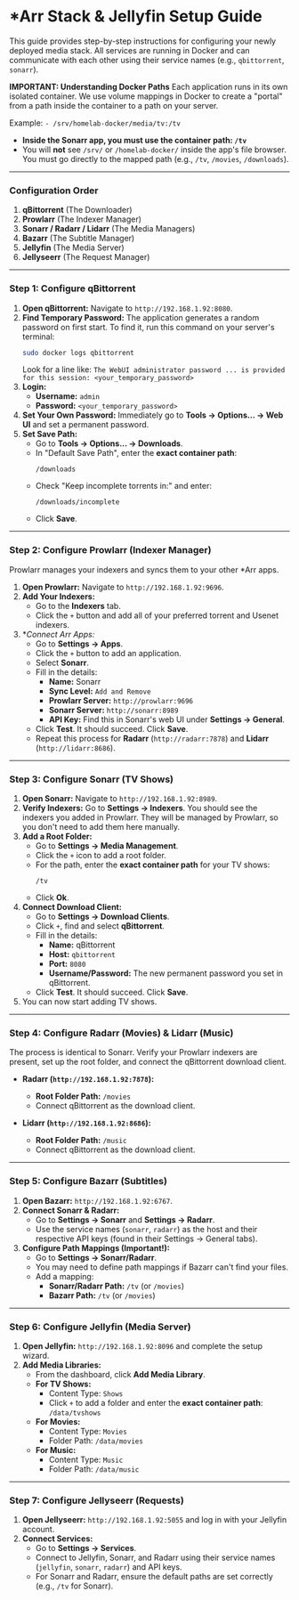 # *Arr Stack & Jellyfin Setup Guide

This guide provides step-by-step instructions for configuring your newly deployed media stack. All services are running in Docker and can communicate with each other using their service names (e.g., `qbittorrent`, `sonarr`).

**IMPORTANT: Understanding Docker Paths**
Each application runs in its own isolated container. We use volume mappings in Docker to create a "portal" from a path inside the container to a path on your server.

Example: `- /srv/homelab-docker/media/tv:/tv`
- **Inside the Sonarr app, you must use the container path: `/tv`**
- You will **not** see `/srv/` or `/homelab-docker/` inside the app's file browser. You must go directly to the mapped path (e.g., `/tv`, `/movies`, `/downloads`).

---

### **Configuration Order**

1.  **qBittorrent** (The Downloader)
2.  **Prowlarr** (The Indexer Manager)
3.  **Sonarr / Radarr / Lidarr** (The Media Managers)
4.  **Bazarr** (The Subtitle Manager)
5.  **Jellyfin** (The Media Server)
6.  **Jellyseerr** (The Request Manager)

---

### **Step 1: Configure qBittorrent**

1.  **Open qBittorrent:** Navigate to `http://192.168.1.92:8080`.
2.  **Find Temporary Password:** The application generates a random password on first start. To find it, run this command on your server's terminal:
    ```bash
    sudo docker logs qbittorrent
    ```
    Look for a line like: `The WebUI administrator password ... is provided for this session: <your_temporary_password>`
3.  **Login:**
    *   **Username:** `admin`
    *   **Password:** `<your_temporary_password>`
4.  **Set Your Own Password:** Immediately go to **Tools -> Options... -> Web UI** and set a permanent password.
5.  **Set Save Path:**
    *   Go to **Tools -> Options... -> Downloads**.
    *   In "Default Save Path", enter the **exact container path**:
        ```
        /downloads
        ```
    *   Check "Keep incomplete torrents in:" and enter:
        ```
        /downloads/incomplete
        ```
    *   Click **Save**.

---

### **Step 2: Configure Prowlarr (Indexer Manager)**

Prowlarr manages your indexers and syncs them to your other *Arr apps.

1.  **Open Prowlarr:** Navigate to `http://192.168.1.92:9696`.
2.  **Add Your Indexers:**
    *   Go to the **Indexers** tab.
    *   Click the `+` button and add all of your preferred torrent and Usenet indexers.
3.  **Connect *Arr Apps:**
    *   Go to **Settings -> Apps**.
    *   Click the `+` button to add an application.
    *   Select **Sonarr**.
    *   Fill in the details:
        *   **Name:** Sonarr
        *   **Sync Level:** `Add and Remove`
        *   **Prowlarr Server:** `http://prowlarr:9696`
        *   **Sonarr Server:** `http://sonarr:8989`
        *   **API Key:** Find this in Sonarr's web UI under **Settings -> General**.
    *   Click **Test**. It should succeed. Click **Save**.
    *   Repeat this process for **Radarr** (`http://radarr:7878`) and **Lidarr** (`http://lidarr:8686`).

---

### **Step 3: Configure Sonarr (TV Shows)**

1.  **Open Sonarr:** Navigate to `http://192.168.1.92:8989`.
2.  **Verify Indexers:** Go to **Settings -> Indexers**. You should see the indexers you added in Prowlarr. They will be managed by Prowlarr, so you don't need to add them here manually.
3.  **Add a Root Folder:**
    *   Go to **Settings -> Media Management**.
    *   Click the `+` icon to add a root folder.
    *   For the path, enter the **exact container path** for your TV shows:
        ```
        /tv
        ```
    *   Click **Ok**.
4.  **Connect Download Client:**
    *   Go to **Settings -> Download Clients**.
    *   Click `+`, find and select **qBittorrent**.
    *   Fill in the details:
        *   **Name:** qBittorrent
        *   **Host:** `qbittorrent`
        *   **Port:** `8080`
        *   **Username/Password:** The new permanent password you set in qBittorrent.
    *   Click **Test**. It should succeed. Click **Save**.
5.  You can now start adding TV shows.

---

### **Step 4: Configure Radarr (Movies) & Lidarr (Music)**

The process is identical to Sonarr. Verify your Prowlarr indexers are present, set up the root folder, and connect the qBittorrent download client.

*   **Radarr (`http://192.168.1.92:7878`):**
    *   **Root Folder Path:** `/movies`
    *   Connect qBittorrent as the download client.

*   **Lidarr (`http://192.168.1.92:8686`):**
    *   **Root Folder Path:** `/music`
    *   Connect qBittorrent as the download client.

---

### **Step 5: Configure Bazarr (Subtitles)**

1.  **Open Bazarr:** `http://192.168.1.92:6767`.
2.  **Connect Sonarr & Radarr:**
    *   Go to **Settings -> Sonarr** and **Settings -> Radarr**.
    *   Use the service names (`sonarr`, `radarr`) as the host and their respective API keys (found in their Settings -> General tabs).
3.  **Configure Path Mappings (Important!):**
    *   Go to **Settings -> Sonarr/Radarr**.
    *   You may need to define path mappings if Bazarr can't find your files.
    *   Add a mapping:
        *   **Sonarr/Radarr Path:** `/tv` (or `/movies`)
        *   **Bazarr Path:** `/tv` (or `/movies`)

---

### **Step 6: Configure Jellyfin (Media Server)**

1.  **Open Jellyfin:** `http://192.168.1.92:8096` and complete the setup wizard.
2.  **Add Media Libraries:**
    *   From the dashboard, click **Add Media Library**.
    *   **For TV Shows:**
        *   Content Type: `Shows`
        *   Click `+` to add a folder and enter the **exact container path**: `/data/tvshows`
    *   **For Movies:**
        *   Content Type: `Movies`
        *   Folder Path: `/data/movies`
    *   **For Music:**
        *   Content Type: `Music`
        *   Folder Path: `/data/music`

---

### **Step 7: Configure Jellyseerr (Requests)**

1.  **Open Jellyseerr:** `http://192.168.1.92:5055` and log in with your Jellyfin account.
2.  **Connect Services:**
    *   Go to **Settings -> Services**.
    *   Connect to Jellyfin, Sonarr, and Radarr using their service names (`jellyfin`, `sonarr`, `radarr`) and API keys.
    *   For Sonarr and Radarr, ensure the default paths are set correctly (e.g., `/tv` for Sonarr).
